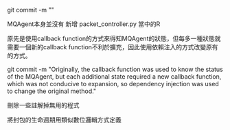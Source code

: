 git commit -m ""

MQAgent本身並沒有
新增 packet_controller.py 當中的R

原先是使用callback function的方式來得知MQAgent的狀態，但每多一種狀態就需要一個新的callback function不利於擴充，因此使用依賴注入的方式改變原有的方式。



git commit -m "Originally, the callback function was used to know the status of the MQAgent, but each additional state required a new callback function, which was not conducive to expansion, so dependency injection was used to change the original method."

刪除一些註解掉無用的程式

將封包的生命週期用類似數位邏輯方式定義